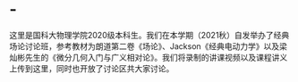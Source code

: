 # -
这里是国科大物理学院2020级本科生。我们在本学期（2021秋）自发举办了经典场论讨论班，参考教材为朗道第二卷《场论》、Jackson《经典电动力学》以及梁灿彬先生的《微分几何入门与广义相对论》。我们将录制的讲课视频以及课程讲义上传到这里，同时也开放了讨论区共大家讨论。
